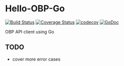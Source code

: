 # Hello-OBP-Go

[![Build Status](https://travis-ci.org/LAtanassov/Hello-OBP-Go.svg?branch=master)](https://travis-ci.org/LAtanassov/Hello-OBP-Go)
[![Coverage Status](https://coveralls.io/repos/github/LAtanassov/Hello-OBP-Go/badge.svg?branch=master)](https://coveralls.io/github/LAtanassov/Hello-OBP-Go?branch=master)
[![codecov](https://codecov.io/gh/LAtanassov/Hello-OBP-Go/branch/master/graph/badge.svg)](https://codecov.io/gh/LAtanassov/Hello-OBP-Go)
[![GoDoc](https://godoc.org/github.com/LAtanassov/Hello-OBP-Go?status.svg)](https://godoc.org/github.com/LAtanassov/Hello-OBP-Go)

OBP API client using Go

## TODO

- cover more error cases
